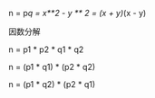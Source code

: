 n = p*q = x**2 - y ** 2 = (x + y)*(x - y)

因数分解

n = p1 * p2 * q1 * q2

n = (p1 * q1) * (p2 * q2)

n = (p1 * q2) * (p2 * q1)
